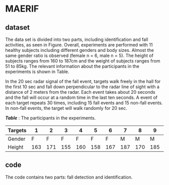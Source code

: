 
    
# MAERIF
## dataset

The data set is divided into two parts, including identification and fall activities, as seen in Figure. Overall, experiments are performed with 11 healthy subjects including different genders and body sizes. Almost the same gender ratio is observed (female n = 6, male n = 5). The height of subjects ranges from 160 to 187cm and the weight of subjects ranges from 51 to 85kg. The relevant information about the participants in the experiments is shown in Table.


In the 20 sec radar signal of the fall event, targets walk freely in the hall for the first 10 sec and fall down perpendicular to the radar line of sight with a distance of 2 meters from the radar. Each event takes about 20 seconds and the fall will occur at a random time in the last ten seconds. A event of each target repeats 30 times, including 15 fall events and 15 non-fall events. In non-fall events, the target will walk randomly for 20 sec.

***Table*** : The participants in the experiments.

| Targets |1|2|3|4|5|6|7|8|9|10|11|
|---------|-|-|-|-|-|-|-|-|-|--|--|
| Gender|  F|F|F|F|F|F|M|M|M|M |M |
| Height|163|171|155|160|158|167|187|170|185|170|185|174|176|



## code
The code contains two parts: fall detection and identification.
